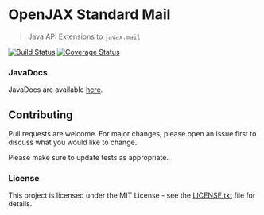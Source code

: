 # OpenJAX Standard Mail

> Java API Extensions to `javax.mail`

[![Build Status](https://travis-ci.org/openjax/standard-mail.png)](https://travis-ci.org/openjax/standard-mail)
[![Coverage Status](https://coveralls.io/repos/github/openjax/standard-mail/badge.svg?branch=master)](https://coveralls.io/github/openjax/standard-mail?branch=master)

### JavaDocs

JavaDocs are available [here](https://standard.openjax.org/mail/apidocs/).

## Contributing

Pull requests are welcome. For major changes, please open an issue first to discuss what you would like to change.

Please make sure to update tests as appropriate.

### License

This project is licensed under the MIT License - see the [LICENSE.txt](LICENSE.txt) file for details.